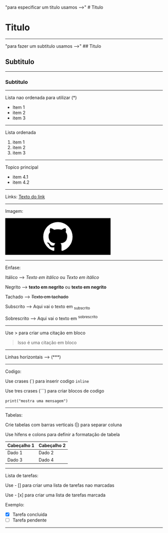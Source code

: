 "para especificar um titulo usamos -->" # Titulo

# Titulo
***
"para fazer um subtitulo usamos -->" ## Titulo

## Subtitulo
***
### Subtitulo
***
Lista nao ordenada para utilizar (*)

* Item 1
* item 2
* item 3
***
  Lista ordenada
1. item 1
2. item 2
3. item 3
***
Topico principal

* item 4.1
* item 4.2
***
Links:
[Texto do link](www.osgurisaoruim.com)
***
Imagem:


![Imagem](https://github.com/ryandeola/UC10_Documento/blob/main/download.png)
***
Enfase:

Itálico -->  *Texto em itálico* ou _Texto em itálico_

Negrito --> **texto em negrito** ou __texto em negrito__

Tachado --> ~~Texto em tachado~~

Subscrito --> Aqui vai o texto em <sub> subscrito </sub>

Sobrescrito --> Aqui vai o texto em <sup> sobrescrito </sup>
***
Use > para criar uma citação em bloco

> Isso é uma citação em bloco
***
Linhas horizontais --> (***) 
***
Codigo:

Use crases (\`) para inserir codigo `inline`

Use tres crases (```) para criar blocos de codigo

`print("mostra uma mensagem")`
***
Tabelas:

Crie tabelas com barras verticais (|) para separar coluna

Use hifens e colons para definir a formatação de tabela

| **Cabeçalho 1** | **Cabeçalho 2** |
|--------------- | --------------- |
| Dado 1          | Dado 2          |
| Dado 3          | Dado 4          |
***
Lista de tarefas:

Use - [] para criar uma lista de tarefas nao marcadas

Use - [x] para criar uma lista de tarefas marcada

Exemplo:
- [x] Tarefa concluida
- [ ] Tarefa pendente
***
